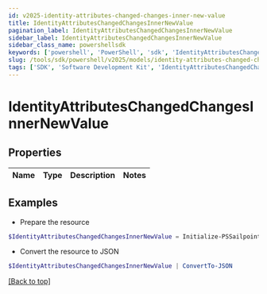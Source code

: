 ```yaml
---
id: v2025-identity-attributes-changed-changes-inner-new-value
title: IdentityAttributesChangedChangesInnerNewValue
pagination_label: IdentityAttributesChangedChangesInnerNewValue
sidebar_label: IdentityAttributesChangedChangesInnerNewValue
sidebar_class_name: powershellsdk
keywords: ['powershell', 'PowerShell', 'sdk', 'IdentityAttributesChangedChangesInnerNewValue', 'V2025IdentityAttributesChangedChangesInnerNewValue'] 
slug: /tools/sdk/powershell/v2025/models/identity-attributes-changed-changes-inner-new-value
tags: ['SDK', 'Software Development Kit', 'IdentityAttributesChangedChangesInnerNewValue', 'V2025IdentityAttributesChangedChangesInnerNewValue']
---
```



# IdentityAttributesChangedChangesInnerNewValue

## Properties

Name | Type | Description | Notes
------------ | ------------- | ------------- | -------------

## Examples

- Prepare the resource
```powershell
$IdentityAttributesChangedChangesInnerNewValue = Initialize-PSSailpoint.V2025IdentityAttributesChangedChangesInnerNewValue 
```

- Convert the resource to JSON
```powershell
$IdentityAttributesChangedChangesInnerNewValue | ConvertTo-JSON
```


[[Back to top]](#) 

